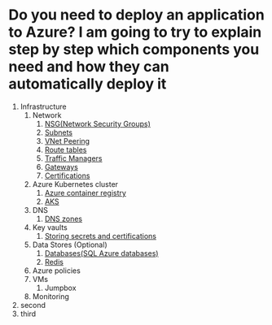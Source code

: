 # Do you need to deploy an application to Azure?  I am going to try to explain step by step which components you need and how they can automatically deploy it

 1. Infrastructure
    1. Network
       1. [NSG(Network Security Groups)](https://github.com/hayriozler/Azure-Deployment/blob/master/Infrastructure/nsg.md)
       2. [Subnets](https://github.com/hayriozler/Azure-Deployment/blob/master/Infrastructure/subnet.md)
       3. [VNet Peering](https://github.com/hayriozler/Azure-Deployment/blob/master/Infrastructure/vnetpeering.md)
       4. [Route tables](https://github.com/hayriozler/Azure-Deployment/blob/master/Infrastructure/routetable.md)
       5. [Traffic Managers](https://github.com/hayriozler/Azure-Deployment/blob/master/Infrastructure/azuretrafficmanager.md)
       6. [Gateways](https://github.com/hayriozler/Azure-Deployment/blob/master/Infrastructure/gateway.md)
       7. [Certifications](https://github.com/hayriozler/Azure-Deployment/blob/master/Infrastructure/certificate.md)
    2. Azure Kubernetes cluster
       1. [Azure container registry](https://github.com/hayriozler/Azure-Deployment/blob/master/Kubernetes/acr.md)
       2. [AKS](https://github.com/hayriozler/Azure-Deployment/blob/master/Kubernetes/aks.md)
    3. DNS
       1. [DNS zones](https://github.com/hayriozler/Azure-Deployment/blob/master/Kubernetes/dnszone.md)
    4. Key vaults
       1. [Storing secrets and certifications](https://github.com/hayriozler/Azure-Deployment/blob/master/KV/keyvaults.md)
    5. Data Stores (Optional)
       1. [Databases(SQL Azure databases)](https://github.com/hayriozler/Azure-Deployment/blob/master/DataStore/sql.md)
       2. [Redis](https://github.com/hayriozler/Azure-Deployment/blob/master/DataStore/redis.md)
    6. Azure policies
    7. VMs
       1. Jumpbox
    8. Monitoring
 2. second
 3. third